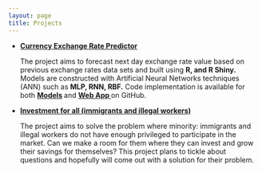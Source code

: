 ```yaml
---
layout: page
title: Projects
---
```


* <strong><a href="https://wuthmone.shinyapps.io/ann_predictor_app/" target="_blank">Currency Exchange Rate Predictor</a></strong>

	The project aims to forecast next day exchange rate value based on previous exchange rates data sets and built using <strong>R, and R Shiny.</strong> Models are constructed with Artificial Neural Networks techniques (ANN) such as <strong>MLP, RNN, RBF.</strong> Code implementation is available for both <strong> <a href="https://github.com/wuthmone/FYP-Exchange-Rate-Forecasting-Using-Ensemble-ANN-Model" target="_blank">Models</a> </strong>  and  <strong><a href="https://github.com/wuthmone/FYP-Interactive-Web-App" target="_blank">Web App </a></strong> on GitHub.

* <strong><a href ="https://github.com/alexsnow348/investment-for-all" target="_blank">Investment for all (immigrants and illegal workers)</a></strong>

	The project aims to solve the problem where minority: immigrants and illegal workers do not have enough privileged to participate in the market. Can we make a room for them where they can invest and grow their savings for themselves? This project plans to tickle about questions and hopefully will come out with a solution for their problem.
